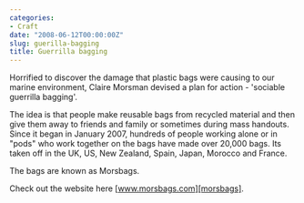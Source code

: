 ```yaml
---
categories:
- Craft
date: "2008-06-12T00:00:00Z"
slug: guerilla-bagging
title: Guerrilla bagging
---
```

Horrified to discover the damage that plastic bags were causing to our marine environment, Claire Morsman devised a plan for action - 'sociable guerrilla bagging'.
  
The idea is that people make reusable bags from recycled material and then give them away to friends and family or sometimes during mass handouts.  
Since it began in January 2007, hundreds of people working alone or in "pods" who work together on the bags have made over 20,000 bags. Its taken off in the UK, US, New Zealand, Spain, Japan, Morocco and France.
  
The bags are known as Morsbags.  
  
Check out the website here [www.morsbags.com][morsbags].

[morsbags]: http://www.morsbags.com/
